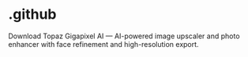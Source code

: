 # .github
Download Topaz Gigapixel AI — AI-powered image upscaler and photo enhancer with face refinement and high-resolution export.
